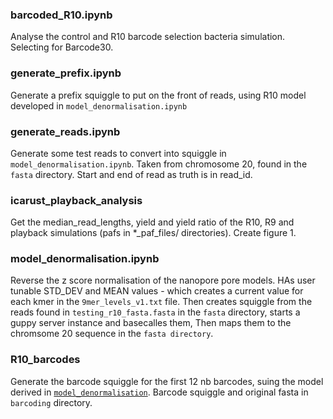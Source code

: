 ### barcoded_R10.ipynb
Analyse the control and R10 barcode selection bacteria simulation. Selecting for Barcode30.

### generate_prefix.ipynb
Generate a prefix squiggle to put on the front of reads, using R10 model developed in `model_denormalisation.ipynb`

### generate_reads.ipynb
Generate some test reads to convert into squiggle in `model_denormalisation.ipynb`. Taken from chromosome 20, found in the `fasta` directory. Start and end of read as truth is in read_id.

### icarust_playback_analysis
Get the median_read_lengths, yield and yield ratio of the R10, R9 and playback simulations (pafs in *_paf_files/ directories). Create figure 1.

### model_denormalisation.ipynb
Reverse the z score normalisation of the nanopore pore models. HAs user tunable STD_DEV and MEAN values - which creates a current value for each kmer in the `9mer_levels_v1.txt` file.  Then creates squiggle from the reads found in `testing_r10_fasta.fasta` in the `fasta` directory, starts a guppy server instance and basecalles them, Then maps them to the chromsome 20 sequence in the `fasta directory`.

### R10_barcodes
Generate the barcode squiggle for the first 12 nb barcodes, suing the model derived in [`model_denormalisation`](model_denormalisation.ipynb). Barcode squiggle and original fasta in `barcoding` directory.